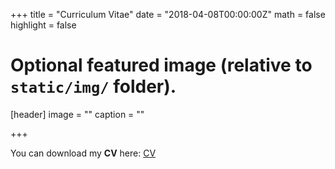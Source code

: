 +++
title = "Curriculum Vitae"
date = "2018-04-08T00:00:00Z"
math = false
highlight = false

# Optional featured image (relative to `static/img/` folder).
[header]
image = ""
caption = ""

+++


You can download my **CV** here:
<a class="btn btn-primary btn-outline" href="/pdf/CV Gert Stulp 2018.pdf">
  CV
</a>
